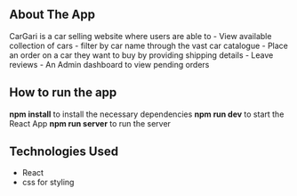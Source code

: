 ## About The App
CarGari is a car selling website where users are able to 
    - View available collection of cars
    - filter by car name through the vast car catalogue
    - Place an order on a car they want to buy by providing shipping details
    - Leave reviews
    - An Admin dashboard to view pending orders 


## How to run the app
**npm install** to install the necessary dependencies
**npm run dev** to start the React App
**npm run server** to run the server

## Technologies Used
- React
- css for styling

